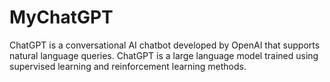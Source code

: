 # MyChatGPT
ChatGPT is a conversational AI chatbot developed by OpenAI that supports natural language queries. 
ChatGPT is a large language model trained using supervised learning and reinforcement learning methods.
